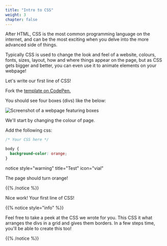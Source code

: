 ```yaml
---
title: "Intro to CSS"
weight: 3
chapter: false
---
```


After HTML, CSS is the most common programming language on the internet, and can be the most exciting when you delve into the more advanced side of things.

Typically CSS is used to change the look and feel of a website, colours, fonts, sizes, layout, how and where things appear on the page, but as CSS gets bigger and better, you can even use it to animate elements on your webpage!

Let's write our first line of CSS!

Fork the [template on CodePen.](https://codepen.io/shecodesaus/pen/KKyrEvB)

You should see four boxes (divs) like the below:

![Screenshot of a webpage featuring boxes](../../images/boxes.png)

We'll start by changing the colour of page.

Add the following css:

```css
/* Your CSS here */

body {
  background-color: orange;
}
```

notice style="warning" title="Test" icon="vial"

The page should turn orange!

{{% /notice %}}

Nice work!
Your first line of CSS!

{{% notice style="info" %}}

Feel free to take a peek at the CSS we wrote for you.
This CSS it what arranges the divs in a grid and gives them borders.
In a few steps time, you'll be able to create this too!

{{% /notice %}}


